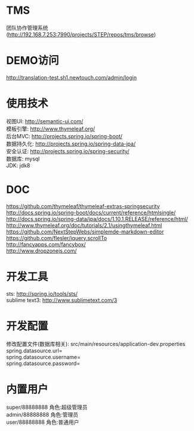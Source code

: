 # TMS
团队协作管理系统(http://192.168.7.253:7990/projects/STEP/repos/tms/browse)

# DEMO访问
http://translation-test.sh1.newtouch.com/admin/login

# 使用技术
视图UI: http://semantic-ui.com/  
模板引擎: http://www.thymeleaf.org/  
后台MVC: http://projects.spring.io/spring-boot/  
数据持久化: http://projects.spring.io/spring-data-jpa/  
安全认证: http://projects.spring.io/spring-security/  
数据库: mysql  
JDK: jdk8  

# DOC
https://github.com/thymeleaf/thymeleaf-extras-springsecurity  
http://docs.spring.io/spring-boot/docs/current/reference/htmlsingle/  
http://docs.spring.io/spring-data/jpa/docs/1.10.1.RELEASE/reference/html/  
http://www.thymeleaf.org/doc/tutorials/2.1/usingthymeleaf.html  
https://github.com/NextStepWebs/simplemde-markdown-editor  
https://github.com/flesler/jquery.scrollTo  
http://fancyapps.com/fancybox/  
http://www.dropzonejs.com/  

# 开发工具
sts: http://spring.io/tools/sts/  
sublime text3: http://www.sublimetext.com/3  

# 开发配置
修改配置文件(数据库相关): src/main/resources/application-dev.properties  
spring.datasource.url=  
spring.datasource.username=  
spring.datasource.password=  

# 内置用户
super/88888888 角色:超级管理员  
admin/88888888 角色:管理员  
user/88888888 角色:普通用户  
